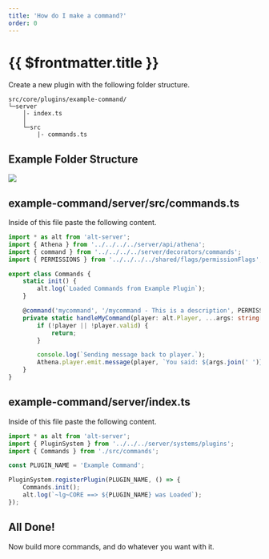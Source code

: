 ```yaml
---
title: 'How do I make a command?'
order: 0
---
```


# {{ $frontmatter.title }}

Create a new plugin with the following folder structure.

```
src/core/plugins/example-command/
└─server
    │- index.ts
    │
    └─src
        |- commands.ts
```

## Example Folder Structure

![](https://i.imgur.com/9WkQXei.png)

## example-command/server/src/commands.ts

Inside of this file paste the following content.

```ts
import * as alt from 'alt-server';
import { Athena } from '../../../../server/api/athena';
import { command } from '../../../../server/decorators/commands';
import { PERMISSIONS } from '../../../../shared/flags/permissionFlags';

export class Commands {
    static init() {
        alt.log(`Loaded Commands from Example Plugin`);
    }

    @command('mycommand', '/mycommand - This is a description', PERMISSIONS.NONE)
    private static handleMyCommand(player: alt.Player, ...args: string[]): void {
        if (!player || !player.valid) {
            return;
        }

        console.log(`Sending message back to player.`);
        Athena.player.emit.message(player, `You said: ${args.join(' ')}`);
    }
}
```

## example-command/server/index.ts

Inside of this file paste the following content.

```ts
import * as alt from 'alt-server';
import { PluginSystem } from '../../../server/systems/plugins';
import { Commands } from './src/commands';

const PLUGIN_NAME = 'Example Command';

PluginSystem.registerPlugin(PLUGIN_NAME, () => {
    Commands.init();
    alt.log(`~lg~CORE ==> ${PLUGIN_NAME} was Loaded`);
});
```

## All Done!

Now build more commands, and do whatever you want with it.